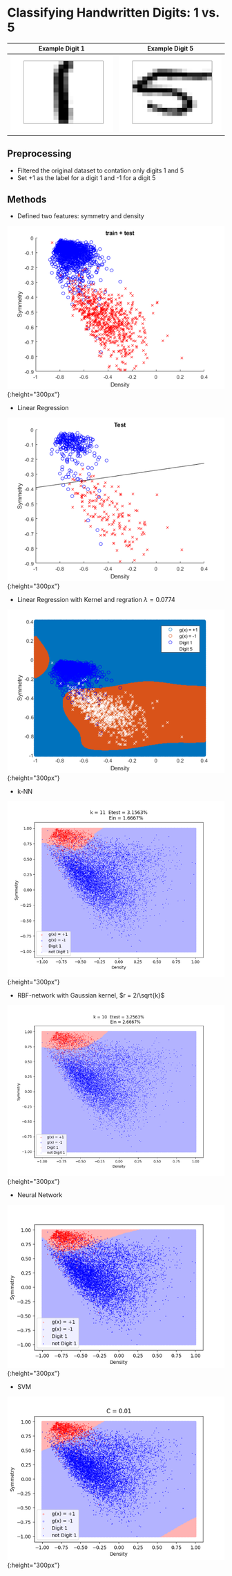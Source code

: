 # Classifying Handwritten Digits: 1 vs. 5

|Example Digit 1      | Example Digit 5     |
|---------------------|---------------------|
|![](./pic/dig_1.png) | ![](./pic/dig_5.png)|

## Preprocessing
- Filtered the original dataset to contation only digits 1 and 5
- Set +1 as the label for a digit 1 and -1 for a digit 5


## Methods
- Defined two features: symmetry and density

![Correlation Between Two Features](./pic/features.png){:height="300px"}

- Linear Regression

![Linear Regression](./pic/LR.png){:height="300px"}

- Linear Regression with Kernel and regration $\lambda = 0.0774$

![Linear Regression with Kernel](./pic/LRwK.png){:height="300px"}

- k-NN

![kNN](./pic/knn.png){:height="300px"}

- RBF-network with Gaussian kernel, $r = 2/\sqrt{k}$

![RBF](./pic/rb.png){:height="300px"}

- Neural Network

![Neural Network](./pic/nn.png){:height="300px"}


- SVM

![SVM](./pic/svm.png){:height="300px"}
